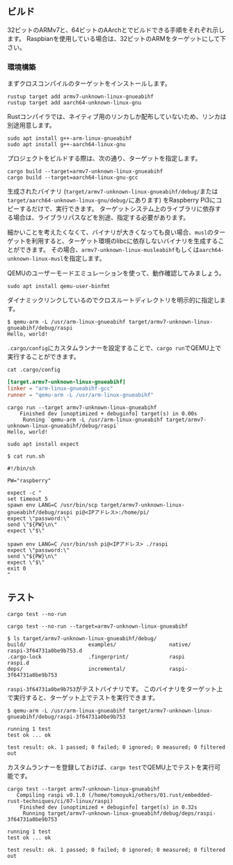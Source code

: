 ## ビルド

32ビットのARMv7と、64ビットのAArchとでビルドできる手順をそれぞれ示します。
Raspbianを使用している場合は、32ビットのARMをターゲットにして下さい。

### 環境構築

まずクロスコンパイルのターゲットをインストールします。

```
rustup target add armv7-unknown-linux-gnueabihf
rustup target add aarch64-unknown-linux-gnu
```

Rustコンパイラでは、ネイティブ用のリンカしか配布していないため、リンカは別途用意します。

```
sudo apt install g++-arm-linux-gnueabihf
sudo apt install g++-aarch64-linux-gnu
```

プロジェクトをビルドする際は、次の通り、ターゲットを指定します。

```
cargo build --target=armv7-unknown-linux-gnueabihf
cargo build --target=aarch64-linux-gnu-gcc
```

生成されたバイナリ (`target/armv7-unknown-linux-gnueabihf/debug/`または`target/aarch64-unknown-linux-gnu/debug/`にあります) をRaspberry Pi3にコピーするだけで、実行できます。
ターゲットシステム上のライブラリに依存する場合は、ライブラリパスなどを別途、指定する必要があります。

細かいことを考えたくなくて、バイナリが大きくなっても良い場合、`musl`のターゲットを利用すると、ターゲット環境のlibcに依存しないバイナリを生成することができます。
その場合、`armv7-unknown-linux-musleabihf`もしくは`aarch64-unknown-linux-musl`を指定します。

QEMUのユーザーモードエミュレーションを使って、動作確認してみましょう。

```
sudo apt install qemu-user-binfmt
```

ダイナミックリンクしているのでクロスルートディレクトリを明示的に指定します。

```
$ qemu-arm -L /usr/arm-linux-gnueabihf target/armv7-unknown-linux-gnueabihf/debug/raspi
Hello, world!
```

`.cargo/config`にカスタムランナーを設定することで、`cargo run`でQEMU上で実行することができます。

```
cat .cargo/config
```

```toml
[target.armv7-unknown-linux-gnueabihf]
linker = "arm-linux-gnueabihf-gcc"
runner = "qemu-arm -L /usr/arm-linux-gnueabihf"
```

```
cargo run --target armv7-unknown-linux-gnueabihf
    Finished dev [unoptimized + debuginfo] target(s) in 0.00s
     Running `qemu-arm -L /usr/arm-linux-gnueabihf target/armv7-unknown-linux-gnueabihf/debug/raspi`
Hello, world!
```

```
sudo apt install expect
```

```
$ cat run.sh
```

```
#!/bin/sh

PW="raspberry"

expect -c "
set timeout 5
spawn env LANG=C /usr/bin/scp target/armv7-unknown-linux-gnueabihf/debug/raspi pi@<IPアドレス>:/home/pi/
expect \"password:\"
send \"${PW}\n\"
expect \"$\"

spawn env LANG=C /usr/bin/ssh pi@<IPアドレス> ./raspi
expect \"password:\"
send \"${PW}\n\"
expect \"$\"
exit 0
"
```

## テスト

```
cargo test --no-run
```

```
cargo test --no-run --target=armv7-unknown-linux-gnueabihf
```

```
$ ls target/armv7-unknown-linux-gnueabihf/debug/
build/                    examples/                 native/                   raspi-3f64731a0be9b753.d  
.cargo-lock               .fingerprint/             raspi                     raspi.d                   
deps/                     incremental/              raspi-3f64731a0be9b753
```

`raspi-3f64731a0be9b753`がテストバイナリです。
このバイナリをターゲット上で実行すると、ターゲット上でテストを実行できます。

```
$ qemu-arm -L /usr/arm-linux-gnueabihf target/armv7-unknown-linux-gnueabihf/debug/raspi-3f64731a0be9b753

running 1 test
test ok ... ok

test result: ok. 1 passed; 0 failed; 0 ignored; 0 measured; 0 filtered out
```

カスタムランナーを登録しておけば、`cargo test`でQEMU上でテストを実行可能です。

```
cargo test --target armv7-unknown-linux-gnueabihf
   Compiling raspi v0.1.0 (/home/tomoyuki/others/01.rust/embedded-rust-techniques/ci/07-linux/raspi)
    Finished dev [unoptimized + debuginfo] target(s) in 0.32s
     Running target/armv7-unknown-linux-gnueabihf/debug/deps/raspi-3f64731a0be9b753

running 1 test
test ok ... ok

test result: ok. 1 passed; 0 failed; 0 ignored; 0 measured; 0 filtered out
```